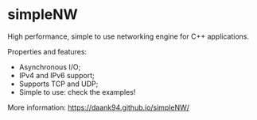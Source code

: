 simpleNW  
========

High performance, simple to use networking engine for C++ applications.

Properties and features:
- Asynchronous I/O;
- IPv4 and IPv6 support;
- Supports TCP and UDP;
- Simple to use: check the examples!

More information:
https://daank94.github.io/simpleNW/
